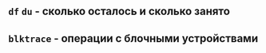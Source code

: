 ## ```df``` ```du``` - сколько осталось и сколько занято

## ```blktrace``` - операции с блочными устройствами
